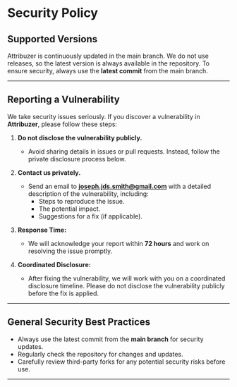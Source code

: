 # Security Policy

## Supported Versions

Attribuzer is continuously updated in the main branch. We do not use releases, so the latest version is always available in the repository. To ensure security, always use the **latest commit** from the main branch.

---

## Reporting a Vulnerability

We take security issues seriously. If you discover a vulnerability in **Attribuzer**, please follow these steps:

1. **Do not disclose the vulnerability publicly.**
   - Avoid sharing details in issues or pull requests. Instead, follow the private disclosure process below.

2. **Contact us privately.**
   - Send an email to **[joseph.jds.smith@gmail.com](mailto:joseph.jds.smith@gmail.com?subject=Attribuzer)** with a detailed description of the vulnerability, including:
     - Steps to reproduce the issue.
     - The potential impact.
     - Suggestions for a fix (if applicable).

3. **Response Time:**
   - We will acknowledge your report within **72 hours** and work on resolving the issue promptly.

4. **Coordinated Disclosure:**
   - After fixing the vulnerability, we will work with you on a coordinated disclosure timeline. Please do not disclose the vulnerability publicly before the fix is applied.

---

## General Security Best Practices

- Always use the latest commit from the **main branch** for security updates.
- Regularly check the repository for changes and updates.
- Carefully review third-party forks for any potential security risks before use.

---
